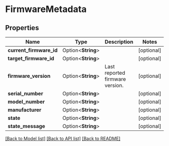 # FirmwareMetadata

## Properties

Name | Type | Description | Notes
------------ | ------------- | ------------- | -------------
**current_firmware_id** | Option<**String**> |  | [optional]
**target_firmware_id** | Option<**String**> |  | [optional]
**firmware_version** | Option<**String**> | Last reported firmware version. | [optional]
**serial_number** | Option<**String**> |  | [optional]
**model_number** | Option<**String**> |  | [optional]
**manufacturer** | Option<**String**> |  | [optional]
**state** | Option<**String**> |  | [optional]
**state_message** | Option<**String**> |  | [optional]

[[Back to Model list]](../README.md#documentation-for-models) [[Back to API list]](../README.md#documentation-for-api-endpoints) [[Back to README]](../README.md)


